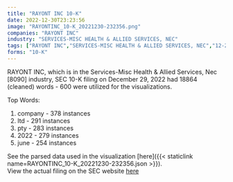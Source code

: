 ```yaml
---
title: "RAYONT INC 10-K"
date: 2022-12-30T23:23:56
image: "RAYONTINC_10-K_20221230-232356.png"
companies: "RAYONT INC"
industry: "SERVICES-MISC HEALTH & ALLIED SERVICES, NEC"
tags: ["RAYONT INC","SERVICES-MISC HEALTH & ALLIED SERVICES, NEC","12-29-2022","10-K"]
forms: "10-K"
---
```

RAYONT INC, which is in the Services-Misc Health & Allied Services, Nec [8090] industry, SEC 10-K filing on December 29, 2022 had 18864 (cleaned) words - 600 were utilized for the visualizations.

Top Words:
1. company - 378 instances
2. ltd - 291 instances
3. pty - 283 instances
4. 2022 - 279 instances
5. june - 254 instances


See the parsed data used in the visualization [here]({{< staticlink name=RAYONTINC_10-K_20221230-232356.json >}}).  
View the actual filing on the SEC website [here](https://www.sec.gov/Archives/edgar/data/1539778/0001493152-22-036734.txt)